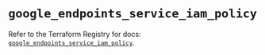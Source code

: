 # `google_endpoints_service_iam_policy`

Refer to the Terraform Registry for docs: [`google_endpoints_service_iam_policy`](https://registry.terraform.io/providers/drfaust92/google/4.16.4/docs/resources/endpoints_service_iam_policy).
